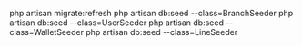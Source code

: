 php artisan migrate:refresh
php artisan db:seed --class=BranchSeeder
php artisan db:seed --class=UserSeeder
php artisan db:seed --class=WalletSeeder
php artisan db:seed --class=LineSeeder


